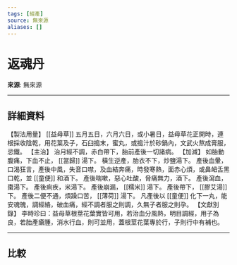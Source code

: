 ```yaml
---
tags: [經產]
source: 無來源
aliases: []
---
```


# 返魂丹

**來源**: 無來源  

---

## 詳細資料
【製法用量】 [[益母草]] 五月五日，六月六日，或小暑日，益母草花正開時，連根採收陰乾，用花葉及子，石臼搗末，蜜丸，或搗汁於砂鍋內，文武火熬成膏服，忌鐵。
【主治】
治月經不調，赤白帶下，胎前產後一切諸病。
【加減】
如胎動腹痛，下血不止， [[當歸]] 湯下。
橫生逆產，胎衣不下，炒鹽湯下。
產後血暈，口渴狂言，產後中風，失音口噤，及血結奔痛，時發寒熱，面赤心煩，或鼻衄舌黑口乾，並 [[童便]] 和酒下。
產後喘嗽，惡心吐酸，脅痛無力，酒下。
產後瀉血，棗湯下。
產後痢疾，米湯下。
產後崩漏， [[糯米]] 湯下。
產後帶下， [[膠艾湯]] 下。
產後二便不通，煩躁口苦， [[薄荷]] 湯下。
凡產後以 [[童便]] 化下一丸，能安魂魄，調經絡，破血痛，經不調者服之則調，久無子者服之則孕。
【文獻別錄】
李時珍曰：益母草根莖花葉實皆可用，若治血分風熱，明目調經，用子為良，若胎產瘡腫，消水行血，則可並用，蓋根莖花葉專於行，子則行中有補也。

---

## 比較
